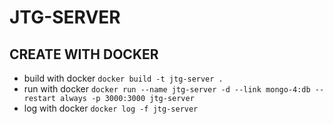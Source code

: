 # JTG-SERVER

## CREATE WITH DOCKER

- build with docker `docker build -t jtg-server .`
- run with docker `docker run --name jtg-server -d --link mongo-4:db --restart always -p 3000:3000 jtg-server`
- log with docker `docker log -f jtg-server`
